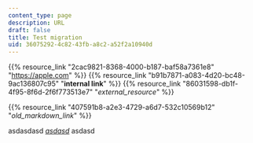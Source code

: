 ```yaml
---
content_type: page
description: URL
draft: false
title: Test migration
uid: 36075292-4c82-43fb-a8c2-a52f2a10940d
---
```

{{% resource_link "2cac9821-8368-4000-b187-baf58a7361e8" "https://apple.com" %}} {{% resource_link "b91b7871-a083-4d20-bc48-9ac136807c95" "**internal link**" %}} {{% resource_link "86031598-db1f-4f95-8f6d-2f6f773513e7" "*external\_resource*" %}}

{{% resource_link "407591b8-a2e3-4729-a6d7-532c10569b12" "*old\_markdown\_link*" %}}

asdasdasd [*asdasd*](https://google.com) asdasd